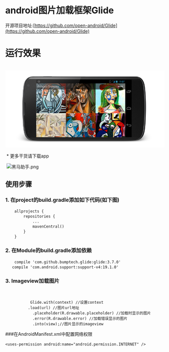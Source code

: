 # android图片加载框架Glide
开源项目地址:[https://github.com/open-android/Glide](https://github.com/open-android/Glide)

# 运行效果

  ![](static/sample.png)

  * 更多干货请下载app
​

​
![黑马助手.png](http://upload-images.jianshu.io/upload_images/4037105-f777f1214328dcc4.png?imageMogr2/auto-orient/strip%7CimageView2/2/w/1240)
​
## 使用步骤

### 1. 在project的build.gradle添加如下代码(如下图)

        allprojects {
            repositories {
                ...
                mavenCentral() 
            }
        }


### 2. 在Module的build.gradle添加依赖

	    compile 'com.github.bumptech.glide:glide:3.7.0'
	   compile 'com.android.support:support-v4:19.1.0'

### 3. Imageview加载图片
​

	           Glide.with(context) //设置context
	          .load(url) //图片url地址
		        .placeholder(R.drawable.placeholder) //加载时显示的图片
		        .error(R.drawable.error) //加载错误显示的图片
		        .into(view);//图片显示的imageview

###在AndroidManifest.xml中配置网络权限

	<uses-permission android:name="android.permission.INTERNET" />

